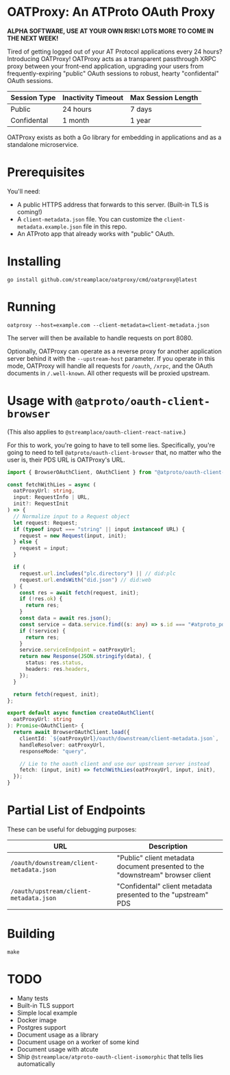 # OATProxy: An ATProto OAuth Proxy

**ALPHA SOFTWARE, USE AT YOUR OWN RISK! LOTS MORE TO COME IN THE NEXT WEEK!**

Tired of getting logged out of your AT Protocol applications every 24 hours?
Introducing OATProxy! OATProxy acts as a transparent passthrough XRPC proxy
between your front-end application, upgrading your users from
frequently-expiring "public" OAuth sessions to robust, hearty "confidental"
OAuth sessions.

| Session Type | Inactivity Timeout | Max Session Length |
| ------------ | ------------------ | ------------------ |
| Public       | 24 hours           | 7 days             |
| Confidental  | 1 month            | 1 year             |

OATProxy exists as both a Go library for embedding in applications and as a
standalone microservice.

# Prerequisites

You'll need:

- A public HTTPS address that forwards to this server. (Built-in TLS is coming!)
- A `client-metadata.json` file. You can customize the
  `client-metadata.example.json` file in this repo.
- An ATProto app that already works with "public" OAuth.

# Installing

```
go install github.com/streamplace/oatproxy/cmd/oatproxy@latest
```

# Running

```
oatproxy --host=example.com --client-metadata=client-metadata.json
```

The server will then be available to handle requests on port 8080.

Optionally, OATProxy can operate as a reverse proxy for another application
server behind it with the `--upstream-host` parameter. If you operate in this
mode, OATProxy will handle all requests for `/oauth`, `/xrpc`, and the OAuth
documents in `/.well-known`. All other requests will be proxied upstream.

# Usage with `@atproto/oauth-client-browser`

(This also applies to `@streamplace/oauth-client-react-native`.)

For this to work, you're going to have to tell some lies. Specifically, you're
going to need to tell `@atproto/oauth-client-browser` that, no matter who the
user is, their PDS URL is OATProxy's URL.

```typescript
import { BrowserOAuthClient, OAuthClient } from "@atproto/oauth-client-browser";

const fetchWithLies = async (
  oatProxyUrl: string,
  input: RequestInfo | URL,
  init?: RequestInit
) => {
  // Normalize input to a Request object
  let request: Request;
  if (typeof input === "string" || input instanceof URL) {
    request = new Request(input, init);
  } else {
    request = input;
  }

  if (
    request.url.includes("plc.directory") || // did:plc
    request.url.endsWith("did.json") // did:web
  ) {
    const res = await fetch(request, init);
    if (!res.ok) {
      return res;
    }
    const data = await res.json();
    const service = data.service.find((s: any) => s.id === "#atproto_pds");
    if (!service) {
      return res;
    }
    service.serviceEndpoint = oatProxyUrl;
    return new Response(JSON.stringify(data), {
      status: res.status,
      headers: res.headers,
    });
  }

  return fetch(request, init);
};

export default async function createOAuthClient(
  oatProxyUrl: string
): Promise<OAuthClient> {
  return await BrowserOAuthClient.load({
    clientId: `${oatProxyUrl}/oauth/downstream/client-metadata.json`,
    handleResolver: oatProxyUrl,
    responseMode: "query",

    // Lie to the oauth client and use our upstream server instead
    fetch: (input, init) => fetchWithLies(oatProxyUrl, input, init),
  });
}
```

# Partial List of Endpoints

These can be useful for debugging purposes:

| URL                                      | Description                                                                    |
| ---------------------------------------- | ------------------------------------------------------------------------------ |
| `/oauth/downstream/client-metadata.json` | "Public" client metadata document presented to the "downstream" browser client |
| `/oauth/upstream/client-metadata.json`   | "Confidental" client metadata presented to the "upstream" PDS                  |

# Building

```
make
```

# TODO

- Many tests
- Built-in TLS support
- Simple local example
- Docker image
- Postgres support
- Document usage as a library
- Document usage on a worker of some kind
- Document usage with atcute
- Ship `@streamplace/atproto-oauth-client-isomorphic` that tells lies
  automatically
